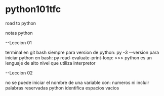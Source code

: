 # python101tfc
road to python


  notas python

  --Leccion 01

  terminal en git bash siempre
  para version de python:  py -3 --version
  para iniciar python en bash: py
  read-evaluate-print-loop: >>>
  python es un lenguaje de alto nivel que utiliza interpretor

  --Leccion 02

  no se puede iniciar el nombre de una variable con:  numeros ni incluir palabras reservadas
  python identifica espacios vacios
  

